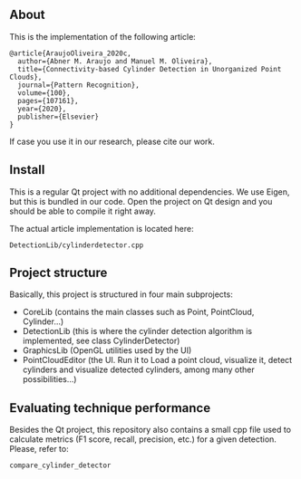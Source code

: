 ## About

This is the implementation of the following article:

```
@article{AraujoOliveira_2020c,
  author={Abner M. Araujo and Manuel M. Oliveira},
  title={Connectivity-based Cylinder Detection in Unorganized Point Clouds},
  journal={Pattern Recognition},
  volume={100},
  pages={107161},
  year={2020},
  publisher={Elsevier}
}
```

If case you use it in our research, please cite our work.

## Install 

This is a regular Qt project with no additional dependencies. We use Eigen, but this is bundled in our code. Open the project on Qt design and you should be able to compile it right away.

The actual article implementation is located here:

`DetectionLib/cylinderdetector.cpp`

## Project structure

Basically, this project is structured in four main subprojects:
- CoreLib (contains the main classes such as Point, PointCloud, Cylinder...)
- DetectionLib (this is where the cylinder detection algorithm is implemented, see class CylinderDetector)
- GraphicsLib (OpenGL utilities used by the UI)
- PointCloudEditor (the UI. Run it to Load a point cloud, visualize it, detect cylinders and visualize detected cylinders, among many other possibilities...) 

## Evaluating technique performance 

Besides the Qt project, this repository also contains a small cpp file used to calculate metrics (F1 score, recall, precision, etc.) for a given detection. Please, refer to: 

`compare_cylinder_detector`

